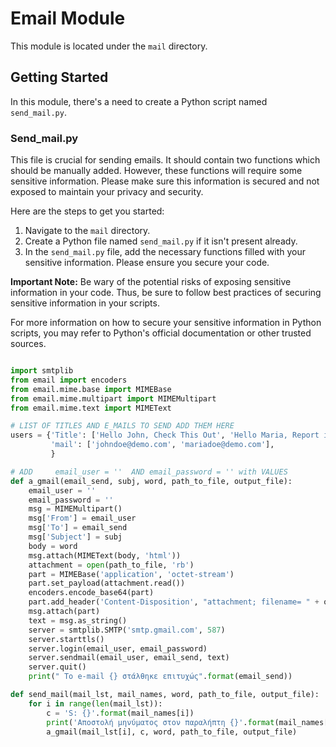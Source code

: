 # Email Module

This module is located under the `mail` directory. 

## Getting Started

In this module, there's a need to create a Python script named `send_mail.py`.

### Send_mail.py

This file is crucial for sending emails. It should contain two functions which should be manually added. 
However, these functions will require some sensitive information. Please make sure this information is secured and not exposed to maintain your privacy and security.

Here are the steps to get you started:

1. Navigate to the `mail` directory.
2. Create a Python file named `send_mail.py` if it isn't present already.
3. In the `send_mail.py` file, add the necessary functions filled with your sensitive information. Please ensure you secure your code.

**Important Note:** Be wary of the potential risks of exposing sensitive information in your code. Thus, be sure to follow best practices of securing sensitive information in your scripts.

For more information on how to secure your sensitive information in Python scripts, you may refer to Python's official documentation or other trusted sources.
```python

import smtplib
from email import encoders
from email.mime.base import MIMEBase
from email.mime.multipart import MIMEMultipart
from email.mime.text import MIMEText

# LIST OF TITLES AND E_MAILS TO SEND ADD THEM HERE
users = {'Title': ['Hello John, Check This Out', 'Hello Maria, Report is Ready'],
         'mail': ['johndoe@demo.com', 'mariadoe@demo.com'],
         }

# ADD     email_user = ''  AND email_password = '' with VALUES
def a_gmail(email_send, subj, word, path_to_file, output_file):
    email_user = ''
    email_password = ''
    msg = MIMEMultipart()
    msg['From'] = email_user
    msg['To'] = email_send
    msg['Subject'] = subj
    body = word
    msg.attach(MIMEText(body, 'html'))
    attachment = open(path_to_file, 'rb')
    part = MIMEBase('application', 'octet-stream')
    part.set_payload(attachment.read())
    encoders.encode_base64(part)
    part.add_header('Content-Disposition', "attachment; filename= " + output_file)
    msg.attach(part)
    text = msg.as_string()
    server = smtplib.SMTP('smtp.gmail.com', 587)
    server.starttls()
    server.login(email_user, email_password)
    server.sendmail(email_user, email_send, text)
    server.quit()
    print(" Το e-mail {} στάλθηκε επιτυχώς".format(email_send))

def send_mail(mail_lst, mail_names, word, path_to_file, output_file):
    for i in range(len(mail_lst)):
        c = 'S: {}'.format(mail_names[i])
        print('Αποστολή μηνύματος στον παραλήπτη {}'.format(mail_names[i]))
        a_gmail(mail_lst[i], c, word, path_to_file, output_file)
```